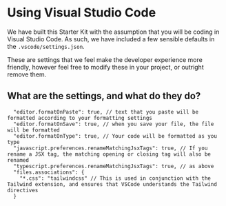 # Using Visual Studio Code

We have built this Starter Kit with the assumption that you will be coding in Visual Studio Code. As such, we have included a few sensible defaults in the `.vscode/settings.json`.

These are settings that we feel make the developer experience more friendly, however feel free to modify these in your project, or outright remove them.

## What are the settings, and what do they do?

```json5
  "editor.formatOnPaste": true, // text that you paste will be formatted according to your formatting settings
  "editor.formatOnSave": true, // when you save your file, the file will be formatted
  "editor.formatOnType": true, // Your code will be formatted as you type
  "javascript.preferences.renameMatchingJsxTags": true, // If you rename a JSX tag, the matching opening or closing tag will also be renamed
  "typescript.preferences.renameMatchingJsxTags": true, // as above
  "files.associations": {
    "*.css": "tailwindcss" // This is used in conjunction with the Tailwind extension, and ensures that VSCode understands the Tailwind directives
  }
```